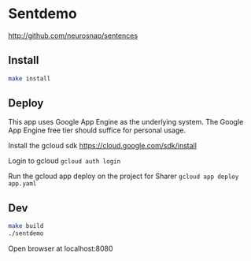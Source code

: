 Sentdemo
========

http://github.com/neurosnap/sentences

## Install

```bash
make install
```

## Deploy

This app uses Google App Engine as the underlying system. The Google App Engine free tier should suffice for personal usage.

Install the gcloud sdk
https://cloud.google.com/sdk/install

Login to gcloud
`gcloud auth login`

Run the gcloud app deploy on the project for Sharer
`gcloud app deploy app.yaml`

## Dev

```bash
make build
./sentdemo
```

Open browser at localhost:8080
